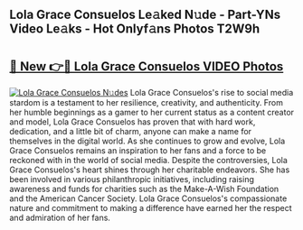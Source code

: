 ## Lola Grace Consuelos Le𝚊ked N𝚞de - Part-YNs Video Le𝚊ks - Hot Onlyf𝚊ns Photos T2W9h

# <h2><a href="http://ab90768.deff.icu/?id=Lola+Grace+Consuelos">🔗 New 👉🔴 Lola Grace Consuelos VIDEO Photos</a></h2>

[![Lola Grace Consuelos N𝚞des](https://i.imgur.com/rIISA9y.gif)](http://ab90768.deff.icu/?id=Lola+Grace+Consuelos)
Lola Grace Consuelos's rise to social media stardom is a testament to her resilience, creativity, and authenticity. From her humble beginnings as a gamer to her current status as a content creator and model, Lola Grace Consuelos has proven that with hard work, dedication, and a little bit of charm, anyone can make a name for themselves in the digital world. As she continues to grow and evolve, Lola Grace Consuelos remains an inspiration to her fans and a force to be reckoned with in the world of social media. Despite the controversies, Lola Grace Consuelos's heart shines through her charitable endeavors. She has been involved in various philanthropic initiatives, including raising awareness and funds for charities such as the Make-A-Wish Foundation and the American Cancer Society. Lola Grace Consuelos's compassionate nature and commitment to making a difference have earned her the respect and admiration of her fans.
